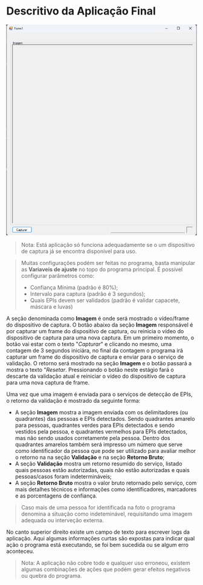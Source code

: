 # Descritivo da Aplicação Final
![Aplicação Final](../../imgs/Aplica%C3%A7%C3%A3o%20Final.png "Aplicação Final")

> Nota: Está aplicação só funciona adequadamente se o um dispositivo de captura já se encontra disponível para uso.

> Muitas configurações podém ser feitas no programa, basta manipular as **Variaveis de ajuste** no topo do programa principal. É possível configurar parâmetros como:
> - Confiança Mínima (padrão é 80%);
> - Intervalo para captura (padrão é 3 segundos);
> - Quais EPIs devem ser validados (padrão é validar capacete, máscara e luvas)

A seção denominada como **Imagem** é onde será mostrado o vídeo/frame do dispositivo de captura. O botão abaixo da seção **Imagem** responsável é por capturar um frame do dispositivo de captura, ou reinicia o vídeo do dispositivo de captura para uma nova captura. Em um primeiro momento, o botão vai estar com o texto "*Capturar*" e clicando no mesmo, uma contagem de 3 segundos iniciára, no final da contagem o programa irá capturar um frame do dispositivo de captura e enviar para o serviço de validação. O retorno será mostrado na seção **Imagem** e o botão passará a mostra o texto "*Resetar*. Pressionando o botão neste estágio fará o descarte da validação atual e reiniciar o vídeo do dispositivo de captura para uma nova captura de frame.

Uma vez que uma imagem é enviada para o serviços de detecção de EPIs, o retorno da validação é mostrado da seguinte forma:

- A seção **Imagem** mostra a imagem enviada com os delimitadores (ou quadrantes) das pessoas e EPIs detectados. Sendo quadrantes amarelo para pessoas, quadrantes verdes para EPIs detectados e sendo vestidos pela pessoa, e quadrantes vermelhos para EPIs detectados, mas não sendo usados corretamente pela pessoa. Dentro dos quadrantes amarelos também será impresso um número que serve como identificador da pessoa que pode ser utilizado para avaliar melhor o retorno na na seção **Validação** e na seção **Retorno Bruto**;
- A seção **Validação** mostra um retorno resumido do serviço, listado quais pessoas estão autorizadas, quais não estão autorizadas e quais pessoas/casos foram indetermináveis;
- A seção **Retorno Bruto** mostra o valor bruto retornado pelo serviço, com mais detalhes técnicos e informações como identificadores, marcadores e as porcentagens de confiança.

> Caso mais de uma pessoa for identificada na foto o programa denomina a situação como indeteminável, requisitando uma imagem adequada ou interveção externa.

No canto superior direito existe um campo de texto para escrever logs da aplicação. Aqui algumas informações curtas são expostas para indicar qual ação o programa está executando, se foi bem sucedida ou se algum erro aconteceu.

> Nota: A aplicação não cobre todo e qualquer uso erroneou, existem algumas combinações de ações que podém gerar efeitos negativos ou quebra do programa.
